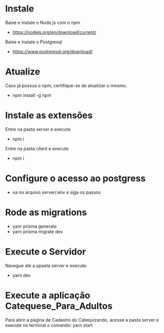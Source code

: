# Instale

Baixe e instale o Node.js com o npm

- https://nodejs.org/en/download/current/

Baixe e instale o Postgresql

- https://www.postgresql.org/download/

# Atualize

Caso já possua o npm, certifique-se de atualizar o mesmo.

- npm install -g npm

# Instale as extensões

Entre na pasta server e execute

- npm i

Entre na pasta client e execute

- npm i

# Configure o acesso ao postgress

- va no arquivo server/.env e siga os passos

# Rode as migrations

- yanr prisma generate
- yarn prisma migrate dev

# Execute o Servidor

Navegue até a ppasta server e execute:

- yarn dev

# Execute a aplicação Catequese_Para_Adultos

Para abrir a página de Cadastro do Catequizando, acesse a pasta server e execute no terminal o comando: yarn start

